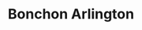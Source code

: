 ---
layout: place
title: "Bonchon Arlington"
permalink: /virginia/arlington/bonchon-arlington.html
stateAbbr: VA
stateName: Virginia
cityName: Arlington
seo:
  name: "Bonchon Arlington"
  type: Restaurant
  links: null
description: "Bonchon Arlington serves delicious sushi in Arlington, Virginia. Try fresh Japanese dishes for a great dining experience. "
place_id: ChIJpeIs-o22t4kRCUm2YXiK4Ms
photos:
  - name: >-
      places/ChIJpeIs-o22t4kRCUm2YXiK4Ms/photos/AeeoHcLRupc1-mFn1w_jw8aiu_CqQ2q3rDhtCHWDV2txiwOwg6mkkTqaE0ENJPjPhLDbQPJUR_86QEn8OSgXeGa8tS6cFd8h-T4dGUN4qMXb4rC8NCSZOMdGpjZ_VjyJcnCJBdT-pP0pDVAgDRTO1vNVLII6U9JcNAdJo0hdj7vcUq9_yMeBo1QnOVDPVNhANTrkUpxH2-zKX4Pevn_S6uIlQJfUadKnkV5g7nKgOsRG1VhUkm0MfDAUdgjWmDvoifi2NdwNH32WzI3ygzj0IS749XdRVe-PPrNrhDspUT8z8Rq79mhFxVe2ja_K6mIWErTW4W6gQ_pM6ooCWMRBFM1JWFP-rHypX8vxwQZFeAVgK8cnfnzxHDuitCkF5SQpbuVQKyBFIi-JUflFwUzckQ_cHpIwKYZna1PP1SYQogLjKbY
    widthPx: 4032
    heightPx: 3024
    authorAttributions:
      - displayName: Jack Li
        uri: https://maps.google.com/maps/contrib/105529754943786690948
        photoUri: >-
          https://lh3.googleusercontent.com/a-/ALV-UjXnx1PwYK2CDkQ9jQYPE46XFTf4Mgk-5UKiMXuvUigcffRD7sk-BA=s100-p-k-no-mo
    flagContentUri: >-
      https://www.google.com/local/imagery/report/?cb_client=maps_api_places.places_api&image_key=!1e10!2sCIHM0ogKEICAgIDeyaiOfg&hl=en-US
    googleMapsUri: >-
      https://www.google.com/maps/place//data=!3m4!1e2!3m2!1sCIHM0ogKEICAgIDeyaiOfg!2e10!4m2!3m1!1s0x89b7b68dfa2ce2a5:0xcbe08a7861b64909
  - name: >-
      places/ChIJpeIs-o22t4kRCUm2YXiK4Ms/photos/AeeoHcICSf_59xFHeniDh7695qThPJ5BBxXiVTr1JY-SiZYEd8w9_byt4YTzBaxZK73p1d2AS60zdpQbDzrU-o2q4i6bSTvpevqLhI4QxX7uXpFCfA6PewmJSO2fTcYsbLCiSQNJI1AKSmMr7DqoNIERN2RlOXArYq_GQBF4_b_VqBRWgI1hk7AqjX31xI9r-BtlnQctqJ2GJLAi9JKlDw6RSwe7hl4OXVDHYEgyR4go_YdE3vjjuoRzHFw8jIm57YBrNV2bzANB30X2opK4NwSvVZ58RmWOi8Lz48C6NIKjWtwCWg
    widthPx: 800
    heightPx: 800
    authorAttributions:
      - displayName: Bonchon Arlington
        uri: https://maps.google.com/maps/contrib/110857872248563626109
        photoUri: >-
          https://lh3.googleusercontent.com/a-/ALV-UjXe0F3IG7LLorbf-OVNPYkz63WWkssovITal1BsFkCJnwrJBbUu=s100-p-k-no-mo
    flagContentUri: >-
      https://www.google.com/local/imagery/report/?cb_client=maps_api_places.places_api&image_key=!1e10!2sAF1QipM1lDxZU92QUXBZIHMCUpn76Y43gA9m1gYrDbCE&hl=en-US
    googleMapsUri: >-
      https://www.google.com/maps/place//data=!3m4!1e2!3m2!1sAF1QipM1lDxZU92QUXBZIHMCUpn76Y43gA9m1gYrDbCE!2e10!4m2!3m1!1s0x89b7b68dfa2ce2a5:0xcbe08a7861b64909
  - name: >-
      places/ChIJpeIs-o22t4kRCUm2YXiK4Ms/photos/AeeoHcJ1jpBDck9qdSnh1zRROqucmClUii8dI89zDmL7SDKxFRn1TA0Ry9_z32CjGX8K2Ngvis10B_M70qnqQpvvp9foLsE4Mbbskgcf-WdxyUb8O_7sEvOpmXU0t8nWRexmh4b942Tkg7XFT74enqxv8VlPgTKo18Qs81cKiLOM9FM5HrVsXNufy2cYrmQyqqttv4Uo4aWbkHJ5DV8AUzuN-tfyku4GgVWdAHJsL46Uhn_KbDEU3JrSRmXla0KK_N-fAXq-vdOZzub05zX310sBniwdgU2xhEhZ_J2RBOtzJWGaYg
    widthPx: 1232
    heightPx: 693
    authorAttributions:
      - displayName: Bonchon Arlington
        uri: https://maps.google.com/maps/contrib/110857872248563626109
        photoUri: >-
          https://lh3.googleusercontent.com/a-/ALV-UjXe0F3IG7LLorbf-OVNPYkz63WWkssovITal1BsFkCJnwrJBbUu=s100-p-k-no-mo
    flagContentUri: >-
      https://www.google.com/local/imagery/report/?cb_client=maps_api_places.places_api&image_key=!1e10!2sAF1QipPEAfRzr8vCTPyXVK14hcmliAgQWvNelSOxOEIa&hl=en-US
    googleMapsUri: >-
      https://www.google.com/maps/place//data=!3m4!1e2!3m2!1sAF1QipPEAfRzr8vCTPyXVK14hcmliAgQWvNelSOxOEIa!2e10!4m2!3m1!1s0x89b7b68dfa2ce2a5:0xcbe08a7861b64909
  - name: >-
      places/ChIJpeIs-o22t4kRCUm2YXiK4Ms/photos/AeeoHcIbjxVaThDaPSIlnr07i7iKY5WDdgwI8Rwa0vpf0ys1mPWMa948gfLsVVr2FIrXt4YVHMYlmJiMY4L79edwZjPLb_K1miT_BrtMYEHyBsh1qQmKRhjTlJrz_iWG5i0gLj3f8qp17EnS5S7fXKCuXObBO2MzPSoc9hlHxUYabAxdtLZI3Bjyn7rW0yRthYABcKOiBW-Kl1-Pd0KWoTeKY4bPFazKtS67qRQWMBvivOD6ljTk4EvpjtqBQLBlgLS7AIsWNHVjCCCJQNrSp8gpJafaySrBxc8zZ8yO-rspXf3CluuqIi2jKdAYb4zjYY11TVk-20tbSR1ur6oepIJIt56-sZlHlanfu-yRdq1U-zm38V_cPRkFY97T2PrLkAnAsho6PMdfmBCMaSdjtMdFtCvlul44B2VcvEF5vCgWHMwhRg
    widthPx: 4032
    heightPx: 3024
    authorAttributions:
      - displayName: Lance King
        uri: https://maps.google.com/maps/contrib/106644989020642571388
        photoUri: >-
          https://lh3.googleusercontent.com/a/ACg8ocKPja7QzmDSB3fMRPG6nH6ptisWM9IyYkqnjHjHPn-Mxh1LPQ=s100-p-k-no-mo
    flagContentUri: >-
      https://www.google.com/local/imagery/report/?cb_client=maps_api_places.places_api&image_key=!1e10!2sCIHM0ogKEICAgIDTzaeiMg&hl=en-US
    googleMapsUri: >-
      https://www.google.com/maps/place//data=!3m4!1e2!3m2!1sCIHM0ogKEICAgIDTzaeiMg!2e10!4m2!3m1!1s0x89b7b68dfa2ce2a5:0xcbe08a7861b64909
  - name: >-
      places/ChIJpeIs-o22t4kRCUm2YXiK4Ms/photos/AeeoHcLNCK2nbmR7qXZZzgn5djS8GsiZt056cDrvaY6OypP8F1On-0Hi1d8pO8y1cts2e4ovjNCnTRCgbpDVBplWEJLdXxpARFwvM8oJM3wrOpD4YHj23owY_YfpK-hHcukNdjAfFzd_1woIfN7QMMQbWvyabT3N_yqMdaC9hNul0CMVo6KkqffIl749WUDUqAS_Uvhi6JK50qWHKR_RDGeK5ZUcmeTw5Yl0RrMGcNGMhN8mXa0810gbwQ7raHLWPqgzLouK1P2cEwGg6xySNps6kK8NyONa6BsZmtETSo2YklA0Bw
    widthPx: 800
    heightPx: 800
    authorAttributions:
      - displayName: Bonchon Arlington
        uri: https://maps.google.com/maps/contrib/110857872248563626109
        photoUri: >-
          https://lh3.googleusercontent.com/a-/ALV-UjXe0F3IG7LLorbf-OVNPYkz63WWkssovITal1BsFkCJnwrJBbUu=s100-p-k-no-mo
    flagContentUri: >-
      https://www.google.com/local/imagery/report/?cb_client=maps_api_places.places_api&image_key=!1e10!2sAF1QipP3hA9F1qP1vWOv3baR9TxswPwXHhm-zXupOlWD&hl=en-US
    googleMapsUri: >-
      https://www.google.com/maps/place//data=!3m4!1e2!3m2!1sAF1QipP3hA9F1qP1vWOv3baR9TxswPwXHhm-zXupOlWD!2e10!4m2!3m1!1s0x89b7b68dfa2ce2a5:0xcbe08a7861b64909
  - name: >-
      places/ChIJpeIs-o22t4kRCUm2YXiK4Ms/photos/AeeoHcLV8KPy4Tg7jFkyuzosJX9y59OB5zlEdepPmMgTdhLAud5FWmmMzMHXvSZGybc3d-vW4YXJ9S1Zz8G4Ct0wmcw2V4oLSbZx1xizZLF1-zsZH8IG0ljPs9mu37mzIGOXDOiYOh2smzzNwXoJucCCQm4EAjmJaPqxc-hfOaRgoAo4ZlX_58Qw4UUUEJ_otb5y6cZfuaqaAel7Xqt1zoI7Bpt7_BzpOzrFLtc8uD2yG6aKut5EI6CBp5SB6QsaUHS-zycofHkLqSC42lfj3_GBP4MX_9G5QzgT4Cuie90IPfS-2A
    widthPx: 800
    heightPx: 800
    authorAttributions:
      - displayName: Bonchon Arlington
        uri: https://maps.google.com/maps/contrib/110857872248563626109
        photoUri: >-
          https://lh3.googleusercontent.com/a-/ALV-UjXe0F3IG7LLorbf-OVNPYkz63WWkssovITal1BsFkCJnwrJBbUu=s100-p-k-no-mo
    flagContentUri: >-
      https://www.google.com/local/imagery/report/?cb_client=maps_api_places.places_api&image_key=!1e10!2sAF1QipPFIV8BNWeRhy4EaRjDAASExUFcvRZ1ziL72dRV&hl=en-US
    googleMapsUri: >-
      https://www.google.com/maps/place//data=!3m4!1e2!3m2!1sAF1QipPFIV8BNWeRhy4EaRjDAASExUFcvRZ1ziL72dRV!2e10!4m2!3m1!1s0x89b7b68dfa2ce2a5:0xcbe08a7861b64909
  - name: >-
      places/ChIJpeIs-o22t4kRCUm2YXiK4Ms/photos/AeeoHcJR3tFzEzweQaUJZDC75fgAKslnry2pJjHXA10I21DkqfLvE3UfUDLqNqqbZ5kC1_cuRhMf1l8V6QLWcmUIpPWW5i9Hob55Jh0an07ufCfRqs2gCmbsWWveHrFn5ro90vbsLQB43-V_IDSLr4u4n1iA3juDFHE6voKx654Mc32dK2yEhMn06mw5Rbr8g_qBTUotrelVJ7ToaVOw2dIEBCMYEG1OvTjS-htF79JolqQZEDGN4szT32cEeeu8Jxvtx5KNoZOEDPESlfMwXykjzyiKzuPfNgP-_4AtKtW_6MALnZiTG63YUrB_dsozDIkV0NJp1TVuu2qO8JUZYf-TwI8KaBOdTiXFNataLyggfWzfXCHGOW6243GUbazDeDVny2zKc1w9kT4W9h2BrEopLdSPnYDyTfVObNJhJVZjBbrITQ
    widthPx: 4032
    heightPx: 3024
    authorAttributions:
      - displayName: Guillermo Gonzalez
        uri: https://maps.google.com/maps/contrib/109883593718586346713
        photoUri: >-
          https://lh3.googleusercontent.com/a/ACg8ocJV4rpb9KX7J_RtTKkWtdowoE2KeYjFJMMvN0E1eKLHFl1Vgg=s100-p-k-no-mo
    flagContentUri: >-
      https://www.google.com/local/imagery/report/?cb_client=maps_api_places.places_api&image_key=!1e10!2sCIHM0ogKEICAgICXjM3KYg&hl=en-US
    googleMapsUri: >-
      https://www.google.com/maps/place//data=!3m4!1e2!3m2!1sCIHM0ogKEICAgICXjM3KYg!2e10!4m2!3m1!1s0x89b7b68dfa2ce2a5:0xcbe08a7861b64909
  - name: >-
      places/ChIJpeIs-o22t4kRCUm2YXiK4Ms/photos/AeeoHcJOZD6ucIZTkvc6SLmgB8pSfuFkLmfHfzMBSeoUz572Z0TGfTikWxdKZ-jdv250jsECT8YoQKYh6YswVS4FFLKCwsTLil0qKey2N2D_47cMTpHdwHSOtZgrQHqw3j6jc0N0l6YnimZyaHS7O3EoGzX9em9UMzx2L3k-q2M0rckOjtADLuELI7poyz1Vc997Y4r91MTSZYcPsqm-ZMHvKyNPs9COtZmAkMnKrP0neUR0mcs9S1ZNVcGnCGD9Z5UILdzcuWfoJwCTVG8xH-bIAJ8kcAnYE_Mo8m-Z1YYWQfBNE_WxSiFPpC12oUK1E2-QljdG44_9KUaQ_TuU-uGHYgoTPLXPtBQ0iDnjjLDAdKobLUK7KGgC2h1tcugx56Ueubjt0HW80UdFXdYvUZdiKbFi-_eFiZhldtFG_A3V_EcSYto
    widthPx: 3024
    heightPx: 4032
    authorAttributions:
      - displayName: Yvonne Husband
        uri: https://maps.google.com/maps/contrib/108768757212780919294
        photoUri: >-
          https://lh3.googleusercontent.com/a-/ALV-UjVyWFm6NWO2Kew6rA6CRQZPoEgAS4o-xC_pDlreQCtBR1uOzaSjSQ=s100-p-k-no-mo
    flagContentUri: >-
      https://www.google.com/local/imagery/report/?cb_client=maps_api_places.places_api&image_key=!1e10!2sCIHM0ogKEICAgIC_-P_cygE&hl=en-US
    googleMapsUri: >-
      https://www.google.com/maps/place//data=!3m4!1e2!3m2!1sCIHM0ogKEICAgIC_-P_cygE!2e10!4m2!3m1!1s0x89b7b68dfa2ce2a5:0xcbe08a7861b64909
  - name: >-
      places/ChIJpeIs-o22t4kRCUm2YXiK4Ms/photos/AeeoHcIiNMbJ0JyZEWdrJreEGZy1V2rABz9tUVnElGMabdULJvskDe34nAx5QY2a5p4cYNGXLJaiRqMXfPQ2m64ddghA0hj22sKbEiOXfOH7_KjXDA4RHCxaVdduew4iOfwVfcVp0i7QU3RZDI_O6i8IRvFNVi4-NPxy-jnzG5OLvvaZ9TwdRiFfox5vF6dwOmo0sqoHNUje0NtALo0b6exKYUMTlp_8h76gcULciJdLww0VSXMaLC3hybg8VJdw5TgW9twAxAqqYffMfdiDfTIMkm5WxWWagCUTn_baObdeKBPur06X1c6pExZQamd3IqmXVGpSsQe6aYrl1B5drEwH8Rpgn3ONIwkpo1m6aqZQIVI3PnsPgc37v5nuHdeI9Z7MT5cjEIC8XUqxrzGH7uggDR169tmPF2Am-1VgC8W9kxXhxg
    widthPx: 4032
    heightPx: 3024
    authorAttributions:
      - displayName: Yesn'tamos
        uri: https://maps.google.com/maps/contrib/103845405448839086823
        photoUri: >-
          https://lh3.googleusercontent.com/a/ACg8ocLRtQ-dMISf48VpUZV9Lz9EgNYYj1aSzlCr_wIYjQEZvft0QQ=s100-p-k-no-mo
    flagContentUri: >-
      https://www.google.com/local/imagery/report/?cb_client=maps_api_places.places_api&image_key=!1e10!2sCIHM0ogKEICAgIC27Ludbg&hl=en-US
    googleMapsUri: >-
      https://www.google.com/maps/place//data=!3m4!1e2!3m2!1sCIHM0ogKEICAgIC27Ludbg!2e10!4m2!3m1!1s0x89b7b68dfa2ce2a5:0xcbe08a7861b64909
  - name: >-
      places/ChIJpeIs-o22t4kRCUm2YXiK4Ms/photos/AeeoHcKD4k_uR_9qrVBIwb0iXJ9S7PN6f3BmNpTO2Oz-zs3oFoiNERoyLrnHYv4pwhqWXnB0a_JRRNI6y5kp2qPyQ1gsnv1Rk_N-APZc905SsSmNRduvJz2Fh9q7VmN2YvXe80Yl1dljuaO2Em69nPMFpxAy4B5ebYd3upZrQZTP7cS8JK8zJ2vRRTED2a4QAxiigKSGUCdogdanIdhobeXxXkJAReCrIG9VodQXLJBj3YusNk1uux8JLYDChhr6l7CmpbxNLFs_iYwQF6p1hQlzk2YaJrVZDjZukgSOQk6EXHl5yA
    widthPx: 800
    heightPx: 800
    authorAttributions:
      - displayName: Bonchon Arlington
        uri: https://maps.google.com/maps/contrib/110857872248563626109
        photoUri: >-
          https://lh3.googleusercontent.com/a-/ALV-UjXe0F3IG7LLorbf-OVNPYkz63WWkssovITal1BsFkCJnwrJBbUu=s100-p-k-no-mo
    flagContentUri: >-
      https://www.google.com/local/imagery/report/?cb_client=maps_api_places.places_api&image_key=!1e10!2sAF1QipNXED2l7NF-YLnr6DmgAFF4tW_4GvEhmvLPHlKy&hl=en-US
    googleMapsUri: >-
      https://www.google.com/maps/place//data=!3m4!1e2!3m2!1sAF1QipNXED2l7NF-YLnr6DmgAFF4tW_4GvEhmvLPHlKy!2e10!4m2!3m1!1s0x89b7b68dfa2ce2a5:0xcbe08a7861b64909
address: 2201 N Pershing Dr Suite E, Arlington, VA 22201, USA
street: 2201 N Pershing Dr Suite E
city: Arlington
state: VA
zip: '22201'
country: USA
neighborhood: Lyon Park
latitude: '38.880838'
longitude: '-77.085968'
accessibility_options:
  wheelchairAccessibleParking: true
  wheelchairAccessibleEntrance: true
  wheelchairAccessibleRestroom: true
  wheelchairAccessibleSeating: true
business_status: OPERATIONAL
name: Bonchon Arlington
google_maps_links:
  directionsUri: >-
    https://www.google.com/maps/dir//''/data=!4m7!4m6!1m1!4e2!1m2!1m1!1s0x89b7b68dfa2ce2a5:0xcbe08a7861b64909!3e0
  placeUri: https://maps.google.com/?cid=14690894234122602761
  writeAReviewUri: >-
    https://www.google.com/maps/place//data=!4m3!3m2!1s0x89b7b68dfa2ce2a5:0xcbe08a7861b64909!12e1
  reviewsUri: >-
    https://www.google.com/maps/place//data=!4m4!3m3!1s0x89b7b68dfa2ce2a5:0xcbe08a7861b64909!9m1!1b1
  photosUri: >-
    https://www.google.com/maps/place//data=!4m3!3m2!1s0x89b7b68dfa2ce2a5:0xcbe08a7861b64909!10e5
primary_type: Asian Restaurant
opening_hours:
  regular: null
  current: null
secondary_opening_hours:
  regular:
    weekdayDescriptions: null
    type: null
  current:
    weekdayDescriptions: null
    type: null
phone: null
price_level: null
price_range: null
rating: null
rating_count: 0
website: null
reviews: null
parking_options: null
payment_options: null
allow_dogs: null
curbside_pickup: null
delivery: null
dine_in: null
good_for_children: null
good_for_groups: null
good_for_sports: null
live_music: null
menu_for_children: null
outdoor_seating: null
reservable: null
restroom: null
serves_beer: null
serves_breakfast: null
serves_brunch: null
serves_cocktails: null
serves_coffee: null
serves_dinner: null
serves_dessert: null
serves_lunch: null
serves_vegetarian_food: null
serves_wine: null
takeout: null
summary: null

---